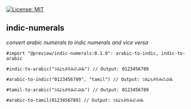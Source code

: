 <div>
<a href="https://github.com/cecoeco/indic-numerals/blob/main/LICENSE.md"><img alt="License: MIT" src="https://img.shields.io/badge/License-MIT-blue.svg"></a>
</div>

## indic-numerals

<i>convert arabic numerals to indic numerals and vice versa</i>

```typst
#import "@preview/indic-numerals:0.1.0": arabic-to-indic, indic-to-arabic

#indic-to-arabic("௦௧௨௩௪௫௬௭௮௯") // Output: 0123456789

#arabic-to-indic("0123456789", "tamil") // Output: ௦௧௨௩௪௫௬௭௮௯

#tamil-to-arabic("௦௧௨௩௪௫௬௭௮௯") // Output: 0123456789

#arabic-to-tamil(0123456789) // Output: ௦௧௨௩௪௫௬௭௮௯
```